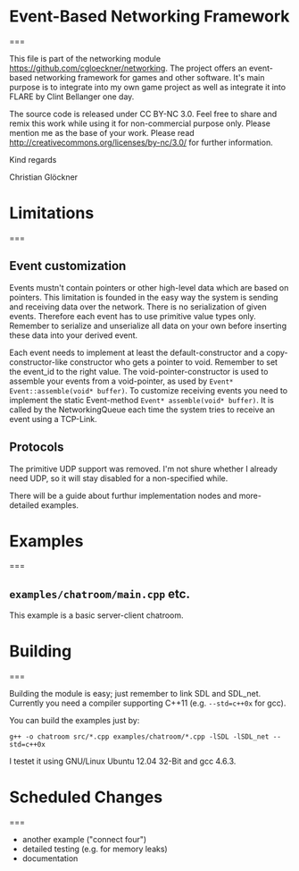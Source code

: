 # Event-Based Networking Framework
===

This file is part of the networking module https://github.com/cgloeckner/networking. The project offers an event-based networking framework for games and other software. It's main purpose is to integrate into my own game project as well as integrate it into FLARE by Clint Bellanger one day.

The source code is released under CC BY-NC 3.0. Feel free to share and remix this work while using it for non-commercial purpose only. Please mention me as the base of your work. Please read http://creativecommons.org/licenses/by-nc/3.0/ for further information.

Kind regards

Christian Glöckner


# Limitations
===

Event customization
---

Events mustn't contain pointers or other high-level data which are based on pointers. This limitation is founded in the easy way the system is sending and receiving data over the network. There is no serialization of given events. Therefore each event has to use primitive value types only. Remember to serialize and unserialize all data on your own before inserting these data into your derived event.

Each event needs to implement at least the default-constructor and a copy-constructor-like constructor who gets a pointer to void. Remember to set the event_id to the right value. The void-pointer-constructor is used to assemble your events from a void-pointer, as used by `Event* Event::assemble(void* buffer)`.
To customize receiving events you need to implement the static Event-method `Event* assemble(void* buffer)`. It is called by the NetworkingQueue each time the system tries to receive an event using a TCP-Link.

Protocols
---

The primitive UDP support was removed. I'm not shure whether I already need UDP, so it will stay disabled for a non-specified while.


There will be a guide about furthur implementation nodes and more-detailed examples.


# Examples
===

`examples/chatroom/main.cpp` etc.
---
This example is a basic server-client chatroom.



# Building
===

Building the module is easy; just remember to link SDL and SDL_net. Currently you need a compiler supporting C++11 (e.g. `--std=c++0x` for gcc).

You can build the examples just by:

    g++ -o chatroom src/*.cpp examples/chatroom/*.cpp -lSDL -lSDL_net --std=c++0x

I testet it using GNU/Linux Ubuntu 12.04 32-Bit and gcc 4.6.3.


# Scheduled Changes
===

- another example ("connect four")
- detailed testing (e.g. for memory leaks)
- documentation

